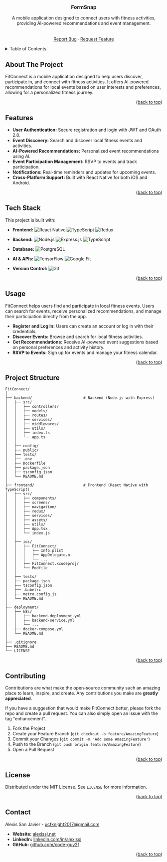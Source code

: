 
<a id="readme-top"></a>

<!-- PROJECT LOGO -->
<br />
<div align="center">
 
  <h3 align="center">FormSnap</h3>

  <p align="center">
    A mobile application designed to connect users with fitness activities, providing AI-powered recommendations and event management.
    <br />
    <br />
    <br />
    <a href="https://github.com/yourusername/FitConnect/issues">Report Bug</a>
    ·
    <a href="https://github.com/yourusername/FitConnect/issues">Request Feature</a>
  </p>
</div>

<!-- TABLE OF CONTENTS -->
<details>
  <summary>Table of Contents</summary>
  <ol>
    <li><a href="#about-the-project">About The Project</a></li>
    <li><a href="#features">Features</a></li>
    <li><a href="#tech-stack">Tech Stack</a></li>
    <li><a href="#usage">Usage</a></li>
    <li><a href="#project-structure">Project Structure</a></li>
    <li><a href="#contributing">Contributing</a></li>
    <li><a href="#license">License</a></li>
    <li><a href="#contact">Contact</a></li>
  </ol>
</details>

<!-- ABOUT THE PROJECT -->

## About The Project

FitConnect is a mobile application designed to help users discover, participate in, and connect with fitness activities. It offers AI-powered recommendations for local events based on user interests and preferences, allowing for a personalized fitness journey.

<p align="right">(<a href="#readme-top">back to top</a>)</p>

<!-- FEATURES -->

## Features

- **User Authentication:** Secure registration and login with JWT and OAuth 2.0.
- **Event Discovery:** Search and discover local fitness events and activities.
- **AI-Powered Recommendations:** Personalized event recommendations using AI.
- **Event Participation Management:** RSVP to events and track participation.
- **Notifications:** Real-time reminders and updates for upcoming events.
- **Cross-Platform Support:** Built with React Native for both iOS and Android.

<p align="right">(<a href="#readme-top">back to top</a>)</p>

<!-- TECH STACK -->

## Tech Stack

This project is built with:

- **Frontend:**
  ![React Native](https://img.shields.io/badge/React_Native-20232A?style=for-the-badge&logo=react&logoColor=61DAFB)
  ![TypeScript](https://img.shields.io/badge/TypeScript-007ACC?style=for-the-badge&logo=typescript&logoColor=white)
  ![Redux](https://img.shields.io/badge/Redux-764ABC?style=for-the-badge&logo=redux&logoColor=white)

- **Backend:**
  ![Node.js](https://img.shields.io/badge/Node.js-43853D?style=for-the-badge&logo=node.js&logoColor=white)
  ![Express.js](https://img.shields.io/badge/Express.js-404D59?style=for-the-badge)
  ![TypeScript](https://img.shields.io/badge/TypeScript-007ACC?style=for-the-badge&logo=typescript&logoColor=white)

- **Database:**
  ![PostgreSQL](https://img.shields.io/badge/PostgreSQL-336791?style=for-the-badge&logo=postgresql&logoColor=white)

- **AI & APIs:**
  ![TensorFlow](https://img.shields.io/badge/TensorFlow-FF6F00?style=for-the-badge&logo=tensorflow&logoColor=white)
  ![Google Fit](https://img.shields.io/badge/Google_Fit-4285F4?style=for-the-badge&logo=googlefit&logoColor=white)

- **Version Control:**
  ![Git](https://img.shields.io/badge/Git-F05032?style=for-the-badge&logo=git&logoColor=white)

<p align="right">(<a href="#readme-top">back to top</a>)</p>

<!-- USAGE -->

## Usage

FitConnect helps users find and participate in local fitness events. Users can search for events, receive personalized recommendations, and manage their participation directly from the app.

- **Register and Log In:** Users can create an account or log in with their credentials.
- **Discover Events:** Browse and search for local fitness activities.
- **Get Recommendations:** Receive AI-powered event suggestions based on personal preferences and activity history.
- **RSVP to Events:** Sign up for events and manage your fitness calendar.

<p align="right">(<a href="#readme-top">back to top</a>)</p>

<!-- PROJECT STRUCTURE -->

## Project Structure

```plaintext
FitConnect/
│
├── backend/                       # Backend (Node.js with Express)
│   ├── src/
│   │   ├── controllers/           
│   │   ├── models/                
│   │   ├── routes/                
│   │   ├── services/              
│   │   ├── middlewares/           
│   │   ├── utils/                 
│   │   ├── index.ts               
│   │   └── app.ts                 
│   │
│   ├── config/                    
│   ├── public/                    
│   ├── tests/                     
│   ├── .env                       
│   ├── Dockerfile                 
│   ├── package.json               
│   ├── tsconfig.json              
│   └── README.md                  
│
├── frontend/                      # Frontend (React Native with TypeScript)
│   ├── src/
│   │   ├── components/            
│   │   ├── screens/               
│   │   ├── navigation/            
│   │   ├── redux/                 
│   │   ├── services/              
│   │   ├── assets/                
│   │   ├── utils/                 
│   │   ├── App.tsx                
│   │   └── index.js               
│   │
│   ├── ios/                       
│   │   ├── FitConnect/            
│   │   │   ├── Info.plist         
│   │   │   ├── AppDelegate.m      
│   │   │   └── ...                
│   │   ├── FitConnect.xcodeproj/  
│   │   └── Podfile                
│   │
│   ├── tests/                     
│   ├── package.json               
│   ├── tsconfig.json              
│   ├── .babelrc                   
│   ├── metro.config.js            
│   └── README.md                  
│
├── deployment/                    
│   ├── k8s/                       
│   │   ├── backend-deployment.yml
│   │   ├── backend-service.yml
│   │   └── ...
│   ├── docker-compose.yml         
│   └── README.md                  
│
├── .gitignore                     
├── README.md                      
└── LICENSE                        
```

<p align="right">(<a href="#readme-top">back to top</a>)</p>

<!-- CONTRIBUTING -->

## Contributing

Contributions are what make the open-source community such an amazing place to learn, inspire, and create. Any contributions you make are **greatly appreciated**.

If you have a suggestion that would make FitConnect better, please fork the repo and create a pull request. You can also simply open an issue with the tag "enhancement".

1. Fork the Project
2. Create your Feature Branch (`git checkout -b feature/AmazingFeature`)
3. Commit your Changes (`git commit -m 'Add some AmazingFeature'`)
4. Push to the Branch (`git push origin feature/AmazingFeature`)
5. Open a Pull Request

<p align="right">(<a href="#readme-top">back to top</a>)</p>

<!-- LICENSE -->

## License

Distributed under the MIT License. See `LICENSE` for more information.

<p align="right">(<a href="#readme-top">back to top</a>)</p>

<!-- CONTACT -->

## Contact

Alexis San Javier - [ucfknight2017@gmail.com](mailto:ucfknight2017@gmail.com)

- **Website:** [alexissj.net](https://www.alexissj.net)
- **LinkedIn:** [linkedin.com/in/alexissj](https://linkedin.com/in/alexissj)
- **GitHub:** [github.com/code-guy21](https://github.com/code-guy21)

<p align="right">(<a href="#readme-top">back to top</a>)</p>
